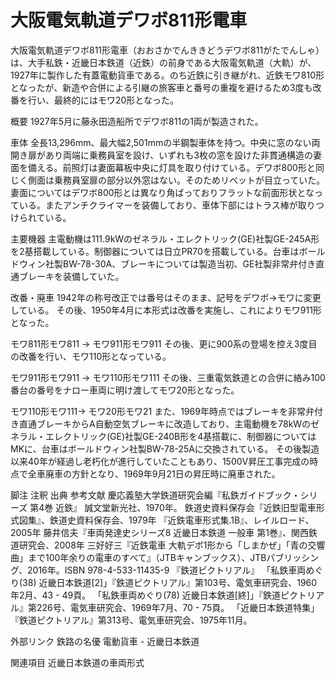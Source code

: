 # 大阪電気軌道デワボ811形電車

大阪電気軌道デワボ811形電車（おおさかでんききどうデワボ811がたでんしゃ）は、大手私鉄・近畿日本鉄道（近鉄）の前身である大阪電気軌道（大軌）が、1927年に製作した有蓋電動貨車である。のち近鉄に引き継がれ、近鉄モワ810形となったが、新造や合併による引継の旅客車と番号の重複を避けるため3度も改番を行い、最終的にはモワ20形となった。

概要
1927年5月に藤永田造船所でデワボ811の1両が製造された。

車体
全長13,296mm、最大幅2,501mmの半鋼製車体を持つ。中央に窓のない両開き扉があり両端に乗務員室を設け、いずれも3枚の窓を設けた非貫通構造の妻面を備える。前照灯は妻面幕板中央に灯具を取り付けている。デワボ800形と同じく側面は乗務員室扉の部分以外窓はない。そのためリベットが目立っていた。妻面についてはデワボ800形とは異なり角ばっておりフラットな前面形状となっている。またアンチクライマーを装備しており、車体下部にはトラス棒が取りつけられている。

主要機器
主電動機は111.9kWのゼネラル・エレクトリック(GE)社製GE-245A形を2基搭載している。制御器については日立PR70を搭載している。台車はボールドウィン社製BW-78-30A、ブレーキについては製造当初、GE社製非常弁付き直通ブレーキを装備していた。

改番・廃車
1942年の称号改正では番号はそのまま、記号をデワボ→モワに変更している。
その後、1950年4月に本形式は改番を実施し、これによりモワ911形となった。

モワ811形モワ811 → モワ911形モワ911
その後、更に900系の登場を控え3度目の改番を行い、モワ110形となっている。

モワ911形モワ911 → モワ110形モワ111
その後、三重電気鉄道との合併に絡み100番台の番号をナロー車両に明け渡してモワ20形となった。

モワ110形モワ111→ モワ20形モワ21
また、1969年時点ではブレーキを非常弁付き直通ブレーキからA自動空気ブレーキに改造しており、主電動機を78kWのゼネラル・エレクトリック(GE)社製GE-240B形を4基搭載に、制御器についてはMKに、台車はボールドウィン社製BW-78-25Aに交換されている。
その後製造以来40年が経過し老朽化が進行していたこともあり、1500V昇圧工事完成の時点で全車廃車の方針となり、1969年9月21日の昇圧時に廃車された。

脚注
注釈
出典
参考文献
慶応義塾大学鉄道研究会編『私鉄ガイドブック・シリーズ 第4巻 近鉄』 誠文堂新光社、1970年。
鉄道史資料保存会『近鉄旧型電車形式図集』、鉄道史資料保存会、1979年
『近鉄電車形式集.1B』、レイルロード、2005年
藤井信夫『車両発達史シリーズ8 近畿日本鉄道 一般車 第1巻』、関西鉄道研究会、2008年
三好好三『近鉄電車 大軌デボ1形から「しまかぜ」「青の交響曲」まで100年余りの電車のすべて』（JTBキャンブックス）、JTBパブリッシング、2016年。ISBN 978-4-533-11435-9
『鉄道ピクトリアル』
「私鉄車両めぐり(38) 近畿日本鉄道[2]」『鉄道ピクトリアル』第103号、電気車研究会、1960年2月、43 - 49頁。 
「私鉄車両めぐり(78) 近畿日本鉄道[終]」『鉄道ピクトリアル』第226号、電気車研究会、1969年7月、70 - 75頁。 
「近畿日本鉄道特集」『鉄道ピクトリアル』第313号、電気車研究会、1975年11月。

外部リンク
鉄路の名優 電動貨車 - 近畿日本鉄道

関連項目
近畿日本鉄道の車両形式